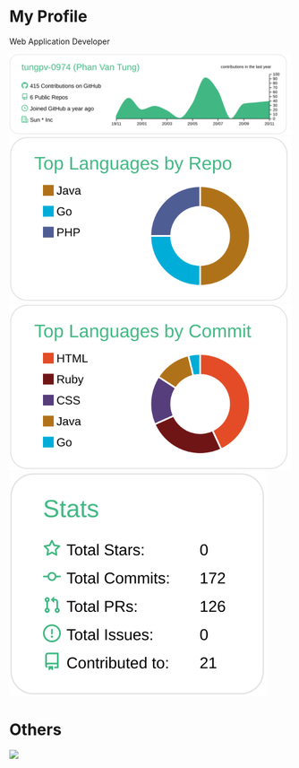 # My Profile

Web Application Developer

[![](https://raw.githubusercontent.com/tungpv-0974/tungpv-0974/master/profile-summary-card-output/vue/0-profile-details.svg)](https://github.com/tungpv-0974/tungpv-0974)
[![](https://raw.githubusercontent.com/tungpv-0974/tungpv-0974/master/profile-summary-card-output/vue/1-repos-per-language.svg)](https://github.com/tungpv-0974/tungpv-0974)
[![](https://raw.githubusercontent.com/tungpv-0974/tungpv-0974/master/profile-summary-card-output/vue/2-most-commit-language.svg)](https://github.com/tungpv-0974/tungpv-0974)
[![](https://raw.githubusercontent.com/tungpv-0974/tungpv-0974/master/profile-summary-card-output/vue/3-stats.svg)](https://github.com/tungpv-0974/tungpv-0974)

# Others
![](https://komarev.com/ghpvc/?username=tungpv-0974&color=green)
